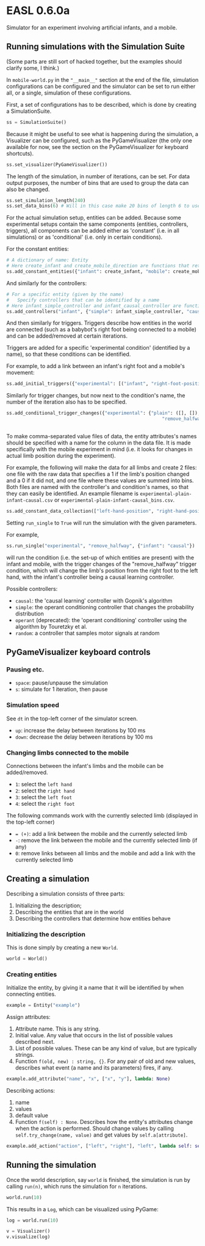 # EASL 0.6.0a
Simulator for an experiment involving artificial infants, and a mobile.

## Running simulations with the Simulation Suite
(Some parts are still sort of hacked together, but the examples should
clarify some, I think.)

In `mobile-world.py` in the `"__main__"` section at the end of the file,
simulation configurations can be configured and the simulator can be set
to run either all, or a single, simulation of these configurations.

First, a set of configurations has to be described, which is done by
creating a SimulationSuite.

```python
ss = SimulationSuite()
```

Because it might be useful to see what is happening during the simulation,
a Visualizer can be configured, such as the PyGameVisualizer (the only one
available for now, see the section on the PyGameVisualizer for keyboard
shortcuts).

```python
ss.set_visualizer(PyGameVisualizer())
```

The length of the simulation, in number of iterations, can be set.
For data output purposes, the number of bins that are used to group
the data can also be changed.

```python
ss.set_simulation_length(240)
ss.set_data_bins(6) # Will in this case make 20 bins of length 6 to use in outputting a .csv file
```

For the actual simulation setup, entities can be added.
Because some experimental setups contain the same components (entities, controllers, triggers),
all components can be added either as 'constant' (i.e. in all simulations) or as 'conditional'
(i.e. only in certain conditions).

For the constant entities:

```python
# A dictionary of name: Entity
# Here create_infant and create_mobile_direction are functions that return an Entity
ss.add_constant_entities({"infant": create_infant, "mobile": create_mobile_direction})
```

And similarly for the controllers:

```python
# For a specific entity (given by the name)
#   Specify controllers that can be identified by a name
# Here infant_simple_controller and infant_causal_controller are functions that return a Controller
ss.add_controllers("infant", {"simple": infant_simple_controller, "causal": infant_causal_controller})
```

And then similarly for triggers.
Triggers describe how entities in the world are connected (such as a babybot's right foot being
connected to a mobile) and can be added/removed at certain iterations.

Triggers are added for a specific 'experimental condition' (identified by a name), so that these conditions can
be identified.

For example, to add a link between an infant's right foot and a mobile's movement:

```python
ss.add_initial_triggers({"experimental": [("infant", "right-foot-position", "movement", "mobile")]})
```

Similarly for trigger changes, but now next to the condition's name, the number of the iteration also has
to be specified.

```python
ss.add_conditional_trigger_changes({"experimental": {"plain": ([], []),
                                                         "remove_halfway": ({60: [("infant", "left-hand-position", "movement", "mobile")]},
                                                                            {60: [("infant", "right-foot-position", "movement", "mobile")]})}})
```

To make comma-separated value files of data, the entity attributes's names should be specified with
a name for the column in the data file.
It is made specifically with the mobile experiment in mind (i.e. it looks for changes in actual limb position during the experiment).

For example, the following will make the data for all limbs and create 2 files:
one file with the raw data that specifies a 1 if the limb's position changed and a 0 if it did not,
and one file where these values are summed into bins.
Both files are named with the controller's and condition's names, so that they can easily be identified.
An example filename is `experimental-plain-infant-causal.csv` or `experimental-plain-infant-causal_bins.csv`.

```python
ss.add_constant_data_collection(["left-hand-position", "right-hand-position", "left-foot-position", "right-foot-position"], ["lh", "rh", "lf", "rf"])
```

Setting `run_single` to `True` will run the simulation with the given
parameters.

For example,

```python
ss.run_single("experimental", "remove_halfway", {"infant": "causal"})
```

will run the condition (i.e. the set-up of which entities are present) with the infant and mobile,
with the trigger changes of the "remove_halfway" trigger condition, which will change the limb's position
from the right foot to the left hand,
with the infant's controller being a causal learning controller.

Possible controllers:

- `causal`: the 'causal learning' controller with Gopnik's algorithm
- `simple`: the operant conditioning controller that changes the probability distribution
- `operant` (deprecated): the 'operant conditioning' controller using the algorithm by Touretzky et al.
- `random`: a controller that samples motor signals at random

## PyGameVisualizer keyboard controls

### Pausing etc.

- `space`: pause/unpause the simulation
- `s`: simulate for 1 iteration, then pause

### Simulation speed

See `dt` in the top-left corner of the simulator screen.

- `up`: increase the delay between iterations by 100 ms
- `down`: decrease the delay between iterations by 100 ms

### Changing limbs connected to the mobile

Connections between the infant's limbs and the mobile can be added/removed.

- `1`: select the `left hand`
- `2`: select the `right hand`
- `3`: select the `left foot`
- `4`: select the `right foot`

The following commands work with the currently selected limb (displayed in the
top-left corner)

- `= (+)`: add a link between the mobile and the currently selected limb
- `-`: remove the link between the mobile and the currently selected limb (if any)
- `0`: remove links between all limbs and the mobile and add a link with the currently selected limb

## Creating a simulation
Describing a simulation consists of three parts:

1. Initializing the description;
2. Describing the entities that are in the world
3. Describing the controllers that determine how entities behave

### Initializing the description
This is done simply by creating a new `World`.

```python
world = World()
```

### Creating entities
Initialize the entity, by giving it a name that it will be identified by when
connecting entities.

```python
example = Entity("example")
```

Assign attributes:

1. Attribute name. This is any string.
2. Initial value. Any value that occurs in the list of possible values described
next.
3. List of possible values. These can be any kind of value, but are typically
strings.
4. Function `f(old, new) : string, {}`. For any pair of old and new values,
describes what event (a name and its parameters) fires, if any.

```python
example.add_attribute("name", "x", ["x", "y"], lambda: None)
```

Describing actions:

1. name
2. values
3. default value
4. Function `f(self) : None`. Describes how the entity's attributes change when
the action is performed. Should change values by calling
`self.try_change(name, value)` and get values by `self.a[attribute]`.

```python
example.add_action("action", ["left", "right"], "left", lambda self: self.a["name"] = "y")
```

## Running the simulation

Once the world description, say `world` is finished, the simulation is run by
calling `run(n)`, which runs the simulation for `n` iterations.

```python
world.run(10)
```

This results in a `Log`, which can be visualized using PyGame:

```python
log = world.run(10)

v = Visualizer()
v.visualize(log)
```
